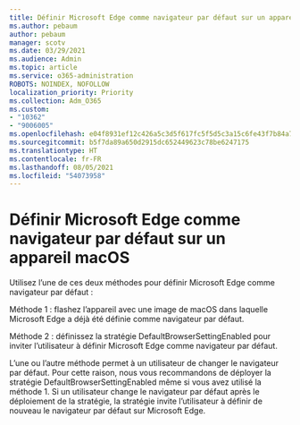 ```yaml
---
title: Définir Microsoft Edge comme navigateur par défaut sur un appareil macOS
ms.author: pebaum
author: pebaum
manager: scotv
ms.date: 03/29/2021
ms.audience: Admin
ms.topic: article
ms.service: o365-administration
ROBOTS: NOINDEX, NOFOLLOW
localization_priority: Priority
ms.collection: Adm_O365
ms.custom:
- "10362"
- "9006005"
ms.openlocfilehash: e04f8931ef12c426a5c3d5f617fc5f5d5c3a15c6fe43f7b84a7e97e8ee04e3fc
ms.sourcegitcommit: b5f7da89a650d2915dc652449623c78be6247175
ms.translationtype: HT
ms.contentlocale: fr-FR
ms.lasthandoff: 08/05/2021
ms.locfileid: "54073958"
---
```

# <a name="set-microsoft-edge-as-the-default-browser-on-a-macos-device"></a>Définir Microsoft Edge comme navigateur par défaut sur un appareil macOS

Utilisez l’une de ces deux méthodes pour définir Microsoft Edge comme navigateur par défaut :

Méthode 1 : flashez l’appareil avec une image de macOS dans laquelle Microsoft Edge a déjà été définie comme navigateur par défaut.

Méthode 2 : définissez la stratégie DefaultBrowserSettingEnabled pour inviter l’utilisateur à définir Microsoft Edge comme navigateur par défaut.

L’une ou l’autre méthode permet à un utilisateur de changer le navigateur par défaut. Pour cette raison, nous vous recommandons de déployer la stratégie DefaultBrowserSettingEnabled même si vous avez utilisé la méthode 1. Si un utilisateur change le navigateur par défaut après le déploiement de la stratégie, la stratégie invite l’utilisateur à définir de nouveau le navigateur par défaut sur Microsoft Edge.
